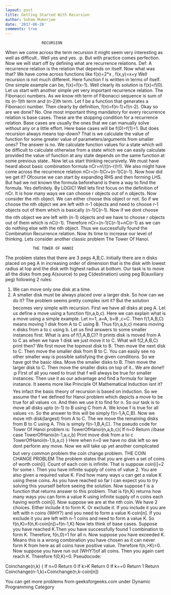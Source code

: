```yaml
---
layout: post
title: Getting Started With Recursion
author: Soham Mukerjee
date: '2017-06-26'
comments: true
---
```


      				RECURSION

When we come across the term recursion it might seem very interesting as well as difficult.. Well yes and yes. :p. But with practice comes perfection. Now we will start off by defining what are recurrence relations.
Def: A recurrence relation is the relation that depends on itself.
Now what was that? We have come across functions like f(x)=2*x , f(x,y)=x+y
Well recursion is not much different. Here function f is written in terms of itself.
One simple example can be, f(x)=f(x-1). Well clearly its solution is f(x)=f(0).
Let us start with another simple yet very important recurrence relation.  The Fibonacci numbers.
As we know nth term of Fibonacci sequence is sum of its (n-1)th term and (n-2)th term. Let f be a function that generates a Fibonacci number. Then clearly by definition, f(n)=f(n-1)+f(n-2). Okay so are we done? No. One most important thing mandatory for every recurrence relation is base cases. These are the stopping condition for a recurrence relation. Base cases are usually the ones that we can manually solve without any or a little effort. Here base cases will be f(0)=f(1)=1. 
But does recursion always means top-down? That is we calculate the value of function for some greater value of parameters/arguments from smaller ones? The answer is no. We calculate function values for a state which will be difficult to calculate otherwise from a state which we can easily calculate provided the value of function at any state depends on the same function at some previous state..
Now let us start thinking recursively.
We must have heard about basic combination formula  nCr=n!/((n-r)!r!).
We also might have come across the recurrence relation nCr=(n-1)Cr+(n-1)C(r-1).
Now how did we get it? Ofcourse we can start by expanding RHS and then forming LHS. But had we not known the formula beforehand is there a way to find the formula. Yes definitely. By LOGIC!
Well lets first focus on the definition of nCr. It is how many ways we can choose r objects out of n objects. Now consider the nth object. We can either choose this object or not. So if we choose the nth object we are left with n-1 objects and need to choose r-1 objects out of them which is basically (n-1)C(r-1). Now if we dont choose the nth object we are left with (n-1) objects and we have to choose r objects out of them which is nC(r-1). Therefore nCr=(n-1)C(r-1)+nC(r-1) as we can do nothing else with the nth object. Thus we successfully found the Combination Recurrence relation.
Now its time to increase our level of thinking. Lets consider another classic problem The Tower Of Hanoi.
<script src="http://ideone.com/e.js/3MeMfp" type="text/javascript" ></script>
     			THE TOWER OF HANOI
The problem states that there are 3 pegs A,B,C. Initially there are n disks placed on peg A in increasing order of dimension that is the disk with lowest radius at top and the disk with highest radius at bottom. Our task is to move all the disks from peg A(source)  to peg C(destination)  using peg B(auxiliary peg) following 2 rules:
1. We can move only one disk at a time.
2. A smaller disk must be always placed over a larger disk.
So how can we do it? The problem seems pretty complex isnt it? But the solution becomes very simple with recursion.
First we have all disks at peg A. Let us define a move using a function f(n,a,b,c).
Here we can explain what is a move using a simple example. Let n=1, a=A, b=B ,c=C. Then f(1,A,B,C) means moving 1 disk from A to C using B. Thus f(n,a,b,c) means moving n disks from a to c using b. Let us find answers to some smaller instances first. What is ans of f(1,A,B,C)? It prints disk is moved from A to C as when we have 1 disk we just move it to C.
What will f(2,A,B,C) print then? We first move the topmost disk to B. Then move the next disk to C. Then move the smaller disk from B to C. You can easily see no other smaller way is possible satisfying the given conditions.
So we have got the basic idea. Move the smaller disks to B. Then move the larger disk to C. Then move the smaller disks on top of it.. We are done!! :p
First of all you need to trust that f will always be true for smaller instances. Then use it as our advantage and find a formula for larger instance. It seems more like Principle Of Mathematical Induction isnt it? Yes infact the basic theory of recursion is based on induction.
So we assume the f we defined for Hanoi problem which depicts a move to be true for all values <n. And then we use it to find for n. So our task is to move all disks upto (n-1) to B using C from A. We know f is true for all values <n. So the answer to this will be simply f(n-1,A,C,B). Now we move nth disk(largest) from A to C. The we move the remaining disks from B to C using A. This is simply f(n-1,B,A,C).
The pseudo code for Tower Of Hanoi problem is:
  TowerOfHanoi(n,a,b,c){
If n=0
Return //base case
TowerOfHanoi(n-1,a,c,b)
Print move disk from a to c
TowerOfHanoi(n-1,b,a,c)
}
Here when n=0 we have no disk left so we dont perform any move.
Now we will take up yet another complicated but very common problem the coin change problem.
  				THE COIN CHANGE PROBLEM
The problem states that you are given a set of coins of worth coin[i]. Count of each coin is infinite. That is suppose coin[i]=2 for some i. Then you have infinite supply of coins of value 2. You are also given a required value K. Find how many ways u can get a value K using these coins.
As you have reached so far I can expect you to try solving this yourself before seeing the solution.
Now suppose f is a function that returns answer to this problem. That is f(n,K) returns how many ways you can form a value K using infinite supply of n coins each having worth coin[i]. Now suppose we are at the nth coin. We have 2 choices. Either include it to form K. Or exclude it.
If you include it you are left with n coins (WHY?) and you need to form a value K-coin[n].
If you exclude it you are left with n-1 coins and need to form a value K.
So f(n,K)=f(n,K-coin[n])+f(n-1,K)
Now lets think of base cases. Suppose you have reached K.Then you have successfully found 1 combination to form K. Therefore, f(n,0)=1 for all n.
Now suppose you have exceeded K. Means this is a wrong combination you have chosen as it can never form K from here as all coins have positive value. Therefore f(n,>K)=0.
Now suppose you have run out (WHY?)of all coins. Then you again cant reach K. Therefore f(0,K)=0.
Pseudocode:

Coinchange(n,k)
{
If n=0
Return 0
If k>K
Return 0
If k==0
Return 1
Return Coinchange(n-1,k)+Coinchange(n,k-coin[n])



You can get more problems from geeksforgeeks.com under Dynamic Programming Category